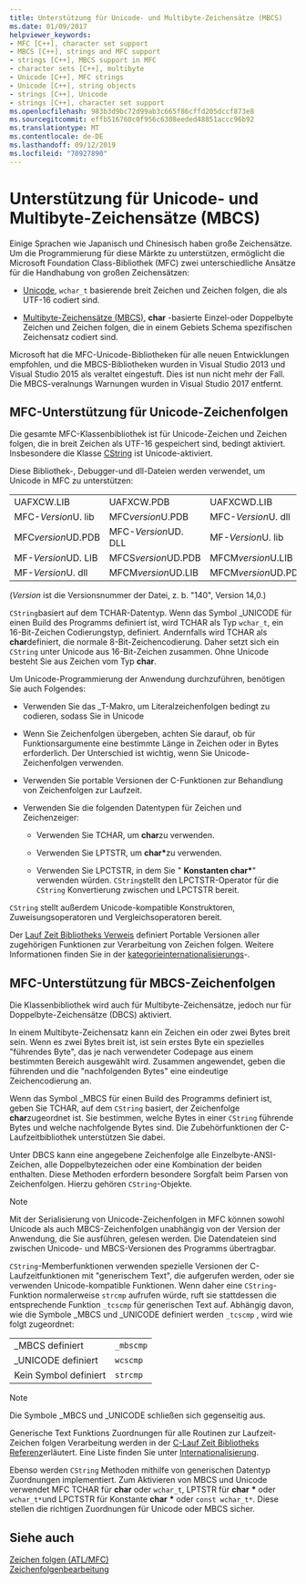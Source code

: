 ```yaml
---
title: Unterstützung für Unicode- und Multibyte-Zeichensätze (MBCS)
ms.date: 01/09/2017
helpviewer_keywords:
- MFC [C++], character set support
- MBCS [C++], strings and MFC support
- strings [C++], MBCS support in MFC
- character sets [C++], multibyte
- Unicode [C++], MFC strings
- Unicode [C++], string objects
- strings [C++], Unicode
- strings [C++], character set support
ms.openlocfilehash: 983b3d9bc72d99ab3c665f86cffd205dccf873e8
ms.sourcegitcommit: effb516760c0f956c6308eeded48851accc96b92
ms.translationtype: MT
ms.contentlocale: de-DE
ms.lasthandoff: 09/12/2019
ms.locfileid: "70927890"
---
```

# <a name="unicode-and-multibyte-character-set-mbcs-support"></a>Unterstützung für Unicode- und Multibyte-Zeichensätze (MBCS)

Einige Sprachen wie Japanisch und Chinesisch haben große Zeichensätze. Um die Programmierung für diese Märkte zu unterstützen, ermöglicht die Microsoft Foundation Class-Bibliothek (MFC) zwei unterschiedliche Ansätze für die Handhabung von großen Zeichensätzen:

- [Unicode](#mfc-support-for-unicode-strings), `wchar_t` basierende breit Zeichen und Zeichen folgen, die als UTF-16 codiert sind.

- [Multibyte-Zeichensätze (MBCS)](#mfc-support-for-mbcs-strings), **char** -basierte Einzel-oder Doppelbyte Zeichen und Zeichen folgen, die in einem Gebiets Schema spezifischen Zeichensatz codiert sind.

Microsoft hat die MFC-Unicode-Bibliotheken für alle neuen Entwicklungen empfohlen, und die MBCS-Bibliotheken wurden in Visual Studio 2013 und Visual Studio 2015 als veraltet eingestuft. Dies ist nun nicht mehr der Fall. Die MBCS-veralnungs Warnungen wurden in Visual Studio 2017 entfernt.

## <a name="mfc-support-for-unicode-strings"></a>MFC-Unterstützung für Unicode-Zeichenfolgen

Die gesamte MFC-Klassenbibliothek ist für Unicode-Zeichen und Zeichen folgen, die in breit Zeichen als UTF-16 gespeichert sind, bedingt aktiviert. Insbesondere die Klasse [CString](../atl-mfc-shared/reference/cstringt-class.md) ist Unicode-aktiviert.

Diese Bibliothek-, Debugger-und dll-Dateien werden verwendet, um Unicode in MFC zu unterstützen:

|||||
|-|-|-|-|
|UAFXCW.LIB|UAFXCW.PDB|UAFXCWD.LIB|UAFXCWD.PDB|
|MFC-*Version*U. lib|MFC*version*U.PDB|MFC-*Version*U. dll|MFC-*Version*UD. LIB|
|MFC*version*UD.PDB|MFC-*Version*UD. DLL|MF-*Version*U. lib|MF-*Version*U. pdb|
|MF-*Version*UD. LIB|MFCS*version*UD.PDB|MFCM*version*U.LIB|MFCM*version*U.PDB|
|MF-*Version*U. dll|MFCM*version*UD.LIB|MFCM*version*UD.PDB|MFCM*version*UD.DLL|

(*Version* ist die Versionsnummer der Datei, z. b. "140", Version 14,0.)

`CString`basiert auf dem TCHAR-Datentyp. Wenn das Symbol _UNICODE für einen Build des Programms definiert ist, wird TCHAR als Typ `wchar_t`, ein 16-Bit-Zeichen Codierungstyp, definiert. Andernfalls wird TCHAR als **char**definiert, die normale 8-Bit-Zeichencodierung. Daher setzt sich ein `CString` unter Unicode aus 16-Bit-Zeichen zusammen. Ohne Unicode besteht Sie aus Zeichen vom Typ **char**.

Um Unicode-Programmierung der Anwendung durchzuführen, benötigen Sie auch Folgendes:

- Verwenden Sie das _T-Makro, um Literalzeichenfolgen bedingt zu codieren, sodass Sie in Unicode

- Wenn Sie Zeichenfolgen übergeben, achten Sie darauf, ob für Funktionsargumente eine bestimmte Länge in Zeichen oder in Bytes erforderlich. Der Unterschied ist wichtig, wenn Sie Unicode-Zeichenfolgen verwenden.

- Verwenden Sie portable Versionen der C-Funktionen zur Behandlung von Zeichenfolgen zur Laufzeit.

- Verwenden Sie die folgenden Datentypen für Zeichen und Zeichenzeiger:

   - Verwenden Sie TCHAR, um **char**zu verwenden.

   - Verwenden Sie LPTSTR, um **char**<strong>\*</strong>zu verwenden.

   - Verwenden Sie LPCTSTR, in dem Sie " **Konstanten char**<strong>\*</strong>" verwenden würden. `CString`stellt den LPCTSTR-Operator für die `CString` Konvertierung zwischen und LPCTSTR bereit.

`CString` stellt außerdem Unicode-kompatible Konstruktoren, Zuweisungsoperatoren und Vergleichsoperatoren bereit.

Der [Lauf Zeit Bibliotheks Verweis](../c-runtime-library/c-run-time-library-reference.md) definiert Portable Versionen aller zugehörigen Funktionen zur Verarbeitung von Zeichen folgen. Weitere Informationen finden Sie in der [kategorieinternationalisierungs](../c-runtime-library/internationalization.md)-.

## <a name="mfc-support-for-mbcs-strings"></a>MFC-Unterstützung für MBCS-Zeichenfolgen

Die Klassenbibliothek wird auch für Multibyte-Zeichensätze, jedoch nur für Doppelbyte-Zeichensätze (DBCS) aktiviert.

In einem Multibyte-Zeichensatz kann ein Zeichen ein oder zwei Bytes breit sein. Wenn es zwei Bytes breit ist, ist sein erstes Byte ein spezielles "führendes Byte", das je nach verwendeter Codepage aus einem bestimmten Bereich ausgewählt wird. Zusammen angewendet, geben die führenden und die "nachfolgenden Bytes" eine eindeutige Zeichencodierung an.

Wenn das Symbol _MBCS für einen Build des Programms definiert ist, geben Sie TCHAR, auf dem `CString` basiert, der Zeichenfolge **char**zugeordnet ist. Sie bestimmen, welche Bytes in einer `CString` führende Bytes und welche nachfolgende Bytes sind. Die Zubehörfunktionen der C-Laufzeitbibliothek unterstützen Sie dabei.

Unter DBCS kann eine angegebene Zeichenfolge alle Einzelbyte-ANSI-Zeichen, alle Doppelbytezeichen oder eine Kombination der beiden enthalten. Diese Methoden erfordern besondere Sorgfalt beim Parsen von Zeichenfolgen. Hierzu gehören `CString`-Objekte.

> [!NOTE]
> Mit der Serialisierung von Unicode-Zeichenfolgen in MFC können sowohl Unicode als auch MBCS-Zeichenfolgen unabhängig von der Version der Anwendung, die Sie ausführen, gelesen werden. Die Datendateien sind zwischen Unicode- und MBCS-Versionen des Programms übertragbar.

`CString`-Memberfunktionen verwenden spezielle Versionen der C-Laufzeitfunktionen mit "generischem Text", die aufgerufen werden, oder sie verwenden Unicode-kompatible Funktionen. Wenn daher eine `CString`-Funktion normalerweise `strcmp` aufrufen würde, ruft sie stattdessen die entsprechende Funktion `_tcscmp` für generischen Text auf. Abhängig davon, wie die Symbole _MBCS und _UNICODE definiert werden `_tcscmp` , wird wie folgt zugeordnet:

|||
|-|-|
|_MBCS definiert|`_mbscmp`|
|_UNICODE definiert|`wcscmp`|
|Kein Symbol definiert|`strcmp`|

> [!NOTE]
> Die Symbole _MBCS und _UNICODE schließen sich gegenseitig aus.

Generische Text Funktions Zuordnungen für alle Routinen zur Laufzeit-Zeichen folgen Verarbeitung werden in der [C-Lauf Zeit Bibliotheks Referenz](../c-runtime-library/c-run-time-library-reference.md)erläutert. Eine Liste finden Sie unter [Internationalisierung](../c-runtime-library/internationalization.md).

Ebenso werden `CString` Methoden mithilfe von generischen Datentyp Zuordnungen implementiert. Zum Aktivieren von MBCS und Unicode verwendet MFC TCHAR für **char** oder `wchar_t`, LPTSTR für **char** <strong>\*</strong> oder `wchar_t*`und LPCTSTR für Konstante **char** <strong>\*</strong> oder `const wchar_t*`. Diese stellen die richtigen Zuordnungen für Unicode oder MBCS sicher.

## <a name="see-also"></a>Siehe auch

[Zeichen folgen (ATL/MFC)](../atl-mfc-shared/strings-atl-mfc.md)<br/>
[Zeichenfolgenbearbeitung](../c-runtime-library/string-manipulation-crt.md)

